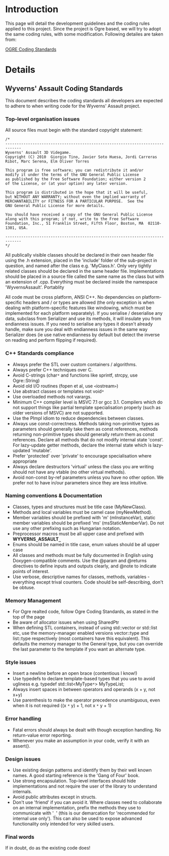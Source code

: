 # Introduction #

This page will detail the development guidelines and the coding rules applied to this project. Since the project is Ogre based, we will try to adopt the same coding rules, with some modification. Following detailes are taken from:

[OGRE Coding Standards](http://ogre.svn.sourceforge.net/viewvc/ogre/trunk/Docs/CodingStandards.html)


# Details #

## Wyverns' Assault Coding Standards ##

This document describes the coding standards all developers are expected to adhere to when writing code for the Wyverns' Assault project.

### Top-level organisation issues ###

All source files must begin with the standard copyright statement:
```
/*
-----------------------------------------------------------------------------
Wyverns' Assault 3D Videgame.
Copyright (C) 2010  Giorgio Tino, Javier Soto Huesa, Jordi Carreras Ribot, Marc Serena, Elm Oliver Torres

This program is free software; you can redistribute it and/or
modify it under the terms of the GNU General Public License
as published by the Free Software Foundation; either version 2
of the License, or (at your option) any later version.

This program is distributed in the hope that it will be useful,
but WITHOUT ANY WARRANTY; without even the implied warranty of
MERCHANTABILITY or FITNESS FOR A PARTICULAR PURPOSE.  See the
GNU General Public License for more details.

You should have received a copy of the GNU General Public License
along with this program; if not, write to the Free Software
Foundation, Inc., 51 Franklin Street, Fifth Floor, Boston, MA  02110-1301, USA.

-----------------------------------------------------------------------------
*/
```

All publically visible classes should be declared in their own header file using the .h extension, placed in the 'include' folder of the sub-project in question, and named after the class e.g. 'MyClass.h'. Only very tightly related classes should be declared in the same header file.
Implementations should be placed in a source file called the same name as the class but with an extension of .cpp.
Everything must be declared inside the namespace 'WyvernsAssault'.
Portablity

All code must be cross platform, ANSI C++. No dependencies on platform-specific headers and / or types are allowed (the only exception is when dealing with platform-specific features like windowing, which must be implemented for each platform separately).
If you serialise / deserialise any data, subclass from Serializer and use its methods, it will insulate you from endianness issues. If you need to serialise any types it doesn't already handle, make sure you deal with endianness issues in the same way Serializer does (ie use native endianness by default but detect the inverse on reading and perform flipping if required).

### C++ Standards compliance ###

  * Always prefer the STL over custom containers / algorithms.
  * Always prefer C++ techniques over C.
  * Avoid C-strings (char`*` and functions like sprintf, strcpy, use Ogre::String)
  * Avoid old I/O routines (fopen et al, use `<`iostream`>`)
  * Use abstract classes or templates not void`*`
  * Use overloaded methods not varargs.
  * Minimum C++ compiler level is MSVC 7.1 or gcc 3.1. Compilers which do not support things like partial template specialisation properly (such as older versions of MSVC) are not supported.
  * Use the PImpl idiom to reduce dependencies between classes.
  * Always use const-correctness. Methods taking non-primitive types as parameters should generally take them as const references, methods returning non-primitive types should generally return them as const references. Declare all methods that do not modify internal state 'const'. For lazy-update getter methods, declare the internal state which is lazy-updated 'mutable'.
  * Prefer 'protected' over 'private' to encourage specialisation where appropriate
  * Always declare destructors 'virtual' unless the class you are writing should not have any vtable (no other virtual methods).
  * Avoid non-const by-ref parameters unless you have no other option. We prefer not to have in/our parameters since they are less intuitive.

### Naming conventions & Documentation ###

  * Classes, types and structures must be title case (MyNewClass).
  * Methods and local variables must be camel case (myNewMethod).
  * Member variables should be prefixed with 'm' (mInstanceVar), static member variables should be prefixed 'ms' (msStaticMemberVar). Do not use any other prefixing such as Hungarian notation.
  * Preprocessor macros must be all upper case and prefixed with **WYVERNS`_`ASSAULT`_`**
  * Enums should be named in title case, enum values should be all upper case
  * All classes and methods must be fully documented in English using Doxygen-compatible comments. Use the @param and @returns directives to define inputs and  outputs clearly, and @note to indicate points of interest.
  * Use verbose, descriptive names for classes, methods, variables - everything except trival counters. Code should be self-describing, don't be obtuse.

### Memory Management ###

  * For Ogre realted code, follow Ogre Coding Standards, as stated in the top of the page
  * Be aware of allocator issues when using SharedPtr
  * When defining STL containers, instead of using std::vector or std::list etc, use the memory-manager enabled versions vector::type and list::type respectively (most containers have this equivalent). This defaults the memory manager to the General type, but you can override the last parameter to the template if you want an alternate type.

### Style issues ###

  * Insert a newline before an open brace (contentious I know!)
  * Use typedefs to declare template-based types that you use to avoid ugliness e.g. typedef std::list<MyType`*`> MyTypeList;
  * Always insert spaces in between operators and operands (x + y, not x+y)
  * Use parenthesis to make the operator precedence unambiguous, even when it is not required ((x `*` y) + 1, not x `*` y + 1)

### Error handling ###

  * Fatal errors should always be dealt with though exception handling. No return-value error reporting.
  * Whenever you make an assumption in your code, verify it with an assert().

### Design issues ###

  * Use existing design patterns and identify them by their well known names. A good starting reference is the 'Gang of Four' book.
  * Use strong encapsulation. Top-level interfaces should hide implementations and not require the user of the library to understand internals.
  * Avoid public attributes except in structs.
  * Don't use 'friend' if you can avoid it. Where classes need to collaborate on an internal implementation, prefix the methods they use to communicate with '`_`' (this is our demarcation for 'recommended for internal use only'). This can also be used to expose advanced functionality only intended for very skilled users.

### Final words ###

If in doubt, do as the existing code does!
